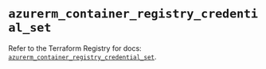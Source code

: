 # `azurerm_container_registry_credential_set`

Refer to the Terraform Registry for docs: [`azurerm_container_registry_credential_set`](https://registry.terraform.io/providers/hashicorp/azurerm/4.21.1/docs/resources/container_registry_credential_set).
